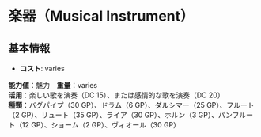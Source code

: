 # 楽器（Musical Instrument）

## 基本情報
- **コスト**: varies

**能力値**：魅力　**重量**：varies  
**活用**：楽しい歌を演奏（DC 15）、または感情的な歌を演奏（DC 20）  
**種類**：バグパイプ（30 GP）、ドラム（6 GP）、ダルシマー（25 GP）、フルート（2 GP）、リュート（35 GP）、ライア（30 GP）、ホルン（3 GP）、パンフルート（12 GP）、ショーム（2 GP）、ヴィオール（30 GP）  